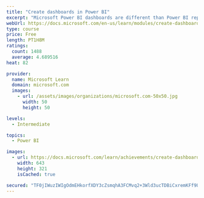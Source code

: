 ```yaml
---
title: "Create dashboards in Power BI"
excerpt: "Microsoft Power BI dashboards are different than Power BI reports. Dashboards allow report consumers to create a single artifact of directed data that is personalized just for them.  Dashboards can be comprised of pinned visuals that are taken from different reports. Where a Power BI report uses data from a single dataset, a Power BI dashboard can contain visuals from different datasets."
webUrl: https://docs.microsoft.com/en-us/learn/modules/create-dashboards-power-bi/
type: course
price: Free
length: PT1H8M
ratings:
  count: 1488
  average: 4.689516
heat: 82

provider:
  name: Microsoft Learn
  domain: microsoft.com
  images:
    - url: /assets/images/organizations/microsoft.com-50x50.jpg
      width: 50
      height: 50

levels:
  - Intermediate

topics:
  - Power BI

images:
  - url: https://docs.microsoft.com/learn/achievements/create-dashboards-power-bi-social.png
    width: 643
    height: 321
    isCached: true

secured: "TF0jIWuzIWIgOdmEHkorfXDY3cZsmqhA3FCMvq2+3Wld3ucTDBiCxremKFf9UbpJq59ZIDTbXIGPMSSbhqI+PluwQ64dSYsbLbnFuDleao9pdrairN2G0A7vT7qchp6x20G1/MOfSgc9cO4kxKr5HpPK7DlPQYh9WuSoxa1pCnIfNhPmioJ/K8cjgwZ2HZvWYhSWI+MxDy90Z0aLRAkqVygPNIqz6Wvs2EvDIvXpGtSoYkKoN35x5Z1h6WZNpjLUHZxS6rCU9Jw9RQswnDRYnNyRII3hSY63/H4Rb5S2PIPR5YOuA4h8Omm7XPkwnMoLOEG7RDmvMDvWGrg4Tzehcufz1NEHkuf9Fi1JE0fmJocrzgM2uHQhJqySSk1OIPVNu/f9BkBo5dBS7unPPUoMVdgPRUy/NagU7oBH/eAjrr4=;V1tolsnQOdnpC5vL1klTNw=="
---
```


